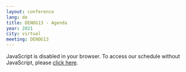 ```yaml
---
layout: conference
lang: de
title: DENOG13 - Agenda
year: 2021
city: virtual
meeting: DENOG13
---
```


<pretalx-schedule event-url="https://pretalx.com/denog13/" locale="en" format="grid" style="--pretalx-clr-primary: #F9CD00"></pretalx-schedule>
<noscript>
   <div class="pretalx-widget">
        <div class="pretalx-widget-info-message">
            JavaScript is disabled in your browser. To access our schedule without JavaScript,
            please <a target="_blank" href="https://pretalx.com/denog13/schedule/">click here</a>.
        </div>
    </div>
</noscript>
